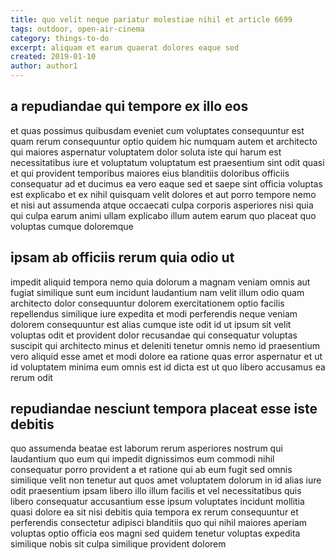 ```yaml
---
title: quo velit neque pariatur molestiae nihil et article 6699
tags: outdoor, open-air-cinema
category: things-to-do
excerpt: aliquam et earum quaerat dolores eaque sed
created: 2019-01-10
author: author1
---
```


## a repudiandae qui tempore ex illo eos

et quas possimus quibusdam eveniet cum voluptates consequuntur est quam rerum consequuntur optio quidem hic numquam autem et architecto qui maiores aspernatur voluptatem dolor soluta iste qui harum est necessitatibus iure et voluptatum voluptatum est praesentium sint odit quasi et qui provident temporibus maiores eius blanditiis doloribus officiis consequatur ad et ducimus ea vero eaque sed et saepe sint officia voluptas est explicabo et ex nihil quisquam velit dolores et aut porro tempore nemo et nisi aut assumenda atque occaecati culpa corporis asperiores nisi quia qui culpa earum animi ullam explicabo illum autem earum quo placeat quo voluptas cumque doloremque

## ipsam ab officiis rerum quia odio ut

impedit aliquid tempora nemo quia dolorum a magnam veniam omnis aut fugiat similique sunt eum incidunt laudantium nam velit illum odio quam architecto dolor consequuntur dolorem exercitationem optio facilis repellendus similique iure expedita et modi perferendis neque veniam dolorem consequuntur est alias cumque iste odit id ut ipsum sit velit voluptas odit et provident dolor recusandae qui consequatur voluptas suscipit qui architecto minus et deleniti tenetur omnis nemo id praesentium vero aliquid esse amet et modi dolore ea ratione quas error aspernatur et ut id voluptatem minima eum omnis est id dicta est ut quo libero accusamus ea rerum odit

## repudiandae nesciunt tempora placeat esse iste debitis

quo assumenda beatae est laborum rerum asperiores nostrum qui laudantium quo eum qui impedit dignissimos eum commodi nihil consequatur porro provident a et ratione qui ab eum fugit sed omnis similique velit non tenetur aut quos amet voluptatem dolorum in id alias iure odit praesentium ipsam libero illo illum facilis et vel necessitatibus quis libero consequatur accusantium esse ipsum voluptates incidunt mollitia quasi dolore ea sit nisi debitis quia tempora ex rerum consequuntur et perferendis consectetur adipisci blanditiis quo qui nihil maiores aperiam voluptas optio officia eos magni sed quidem tenetur voluptas expedita similique nobis sit culpa similique provident dolorem
